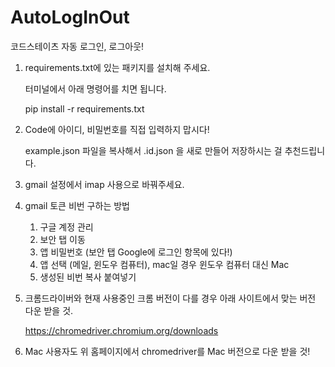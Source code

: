 # AutoLogInOut
코드스테이츠 자동 로그인, 로그아웃!

1. requirements.txt에 있는 패키지를 설치해 주세요.

    터미널에서 아래 명령어를 치면 됩니다.

    pip install -r requirements.txt


2. Code에 아이디, 비밀번호를 직접 입력하지 맙시다!

    example.json 파일을 복사해서 .id.json 을 새로 만들어 저장하시는 걸 추천드립니다.
    

3. gmail 설정에서 imap 사용으로 바꿔주세요.


4. gmail 토큰 비번 구하는 방법
    1) 구글 계정 관리
    2) 보안 탭 이동
    3) 앱 비밀번호 (보안 탭 Google에 로그인 항목에 있다!)
    4) 앱 선택 (메일, 윈도우 컴퓨터), mac일 경우 윈도우 컴퓨터 대신 Mac
    5) 생성된 비번 복사 붙여넣기


5. 크롬드라이버와 현재 사용중인 크롬 버전이 다를 경우 아래 사이트에서 맞는 버전 다운 받을 것.

    https://chromedriver.chromium.org/downloads


6. Mac 사용자도 위 홈페이지에서 chromedriver를 Mac 버전으로 다운 받을 것!
